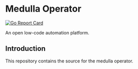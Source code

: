 # Medulla Operator
[![Go Report Card](https://goreportcard.com/badge/github.com/Recro/medulla-operator)](https://goreportcard.com/report/github.com/Recro/medulla-operator)

An open low-code automation platform.

## Introduction

This repository contains the source for the medulla operator.